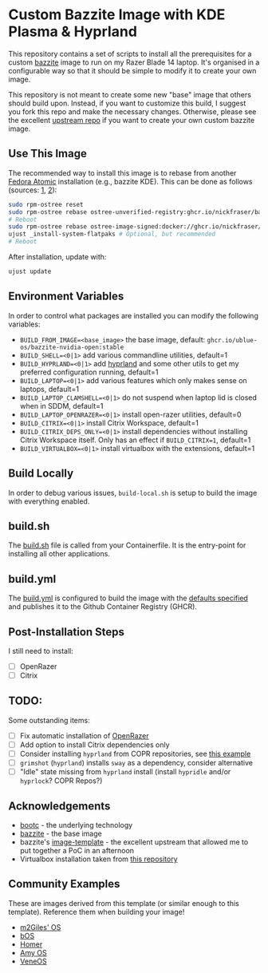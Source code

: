 # Custom Bazzite Image with KDE Plasma & Hyprland

This repository contains a set of scripts to install all the prerequisites for a custom [bazzite](https://bazzite.gg/) image to run on my Razer Blade 14 laptop.
It's organised in a configurable way so that it should be simple to modify it to create your own image.

This repository is not meant to create some new "base" image that others should build upon.
Instead, if you want to customize this build, I suggest you fork this repo and make the necessary changes.
Otherwise, please see the excellent [upstream repo](https://github.com/ublue-os/image-template) if you want to create your own custom bazzite image.

## Use This Image

The recommended way to install this image is to rebase from another [Fedora Atomic](https://fedoraproject.org/atomic-desktops/) installation (e.g., bazzite KDE).
This can be done as follows (sources:
[1](https://bazzite.gg/#image-picker),
[2](https://docs.bazzite.gg/Installing_and_Managing_Software/Updates_Rollbacks_and_Rebasing/rebase_guide/)):

```bash
sudo rpm-ostree reset
sudo rpm-ostree rebase ostree-unverified-registry:ghcr.io/nickfraser/bazzite-kdeland-razer:latest
# Reboot
sudo rpm-ostree rebase ostree-image-signed:docker://ghcr.io/nickfraser/bazzite-kdeland-razer:latest # Only works if you get the cosign to work?
ujust _install-system-flatpaks # Optional, but recommended
# Reboot
```

After installation, update with:

```bash
ujust update
```

## Environment Variables

In order to control what packages are installed you can modify the following variables:

 - `BUILD_FROM_IMAGE=<base_image>` the base image, default: `ghcr.io/ublue-os/bazzite-nvidia-open:stable`
 - `BUILD_SHELL=<0|1>` add various commandline utilities, default=1
 - `BUILD_HYPRLAND=<0|1>` add [hyprland](https://hypr.land/) and some other utils to get my preferred configuration running, default=1
 - `BUILD_LAPTOP=<0|1>` add various features which only makes sense on laptops, default=1
 - `BUILD_LAPTOP_CLAMSHELL=<0|1>` do not suspend when laptop lid is closed when in SDDM, default=1
 - `BUILD_LAPTOP_OPENRAZER=<0|1>` install open-razer utilities, default=0
 - `BUILD_CITRIX=<0|1>` install Citrix Workspace, default=1
 - `BUILD_CITRIX_DEPS_ONLY=<0|1>` install dependencies without installing Citrix Workspace itself. Only has an effect if `BUILD_CITRIX=1`, default=1
 - `BUILD_VIRTUALBOX=<0|1>` install virtualbox with the extensions, default=1

## Build Locally

In order to debug various issues, `build-local.sh` is setup to build the image with everything enabled.

## build.sh

The [build.sh](./build_files/build.sh) file is called from your Containerfile.
It is the entry-point for installing all other applications.

## build.yml

The [build.yml](./.github/workflows/build.yml) is configured to build the image with the [defaults specified](#environment-variables) and publishes it to the Github Container Registry (GHCR).

## Post-Installation Steps

I still need to install:

 - [ ] OpenRazer
 - [ ] Citrix

## TODO:

Some outstanding items:
 - [ ] Fix automatic installation of [OpenRazer](https://github.com/ublue-os/bazzite/blob/ebee55524617cf1339a7cbe3fabbecae9dd98bbb/system_files/desktop/shared/usr/share/ublue-os/just/82-bazzite-apps.just#L66-L93)
 - [ ] Add option to install Citrix dependencies only
 - [ ] Consider installing `hyprland` from COPR repositories, see [this example](https://github.com/gabeklavans/bazzite-hyprland/blob/8b94252b52317ba45f834b70d2abfba1ab4d4b15/build_files/build.sh#L15-L30)
 - [ ] `grimshot` (`hyprland`) installs `sway` as a dependency, consider alternative
 - [ ] "Idle" state missing from `hyprland` install (install `hypridle` and/or `hyprlock`? COPR Repos?)

## Acknowledgements

 - [bootc](https://github.com/bootc-dev/bootc) - the underlying technology
 - [bazzite](https://bazzite.gg/) - the base image
 - bazzite's [image-template](https://github.com/ublue-os/image-template) - the excellent upstream that allowed me to put together a PoC in an afternoon
 - Virtualbox installation taken from [this repository](https://github.com/Preston159/bazzite-virtualbox)

## Community Examples

These are images derived from this template (or similar enough to this template). Reference them when building your image!

- [m2Giles' OS](https://github.com/m2giles/m2os)
- [bOS](https://github.com/bsherman/bos)
- [Homer](https://github.com/bketelsen/homer/)
- [Amy OS](https://github.com/astrovm/amyos)
- [VeneOS](https://github.com/Venefilyn/veneos)
